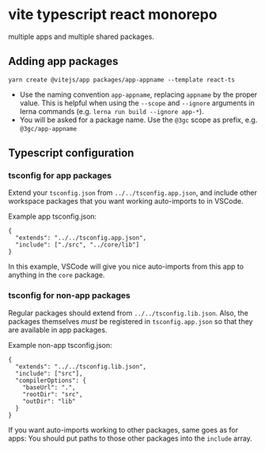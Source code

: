# vite typescript react monorepo

multiple apps and multiple shared packages.

## Adding app packages

```
yarn create @vitejs/app packages/app-appname --template react-ts
```

- Use the naming convention `app-appname`, replacing `appname` by the proper value. This is helpful when using the `--scope` and `--ignore` arguments in lerna commands (e.g. `lerna run build --ignore app-*`).
- You will be asked for a package name. Use the `@3gc` scope as prefix, e.g. `@3gc/app-appname`

## Typescript configuration

### tsconfig for app packages

Extend your `tsconfig.json` from `../../tsconfig.app.json`, and include other workspace packages that you want working auto-imports to in VSCode.

Example app tsconfig.json:

```
{
  "extends": "../../tsconfig.app.json",
  "include": ["./src", "../core/lib"]
}
```

In this example, VSCode will give you nice auto-imports from this app to anything in the `core` package.

### tsconfig for non-app packages

Regular packages should extend from `../../tsconfig.lib.json`. Also, the packages themselves _must_ be registered in `tsconfig.app.json` so that they are available in app packages.

Example non-app tsconfig.json:

```
{
  "extends": "../../tsconfig.lib.json",
  "include": ["src"],
  "compilerOptions": {
    "baseUrl": ".",
    "rootDir": "src",
    "outDir": "lib"
  }
}

```

If you want auto-imports working to other packages, same goes as for apps: You should put paths to those other packages into the `include` array.
